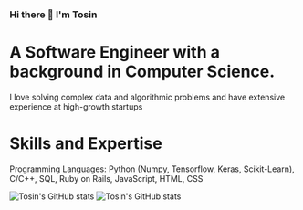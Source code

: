 ### Hi there 👋 I'm Tosin 

# A Software Engineer with a background in Computer Science. 
I love solving complex data and algorithmic problems and have extensive experience at high-growth startups


# Skills and Expertise

Programming Languages: Python (Numpy, Tensorflow, Keras, Scikit-Learn), C/C++, SQL, Ruby on Rails, JavaScript, HTML, CSS

![Tosin's GitHub stats](https://github-readme-stats.vercel.app/api?username=atere21&hide=contribs,prs)
![Tosin's GitHub stats](https://github-readme-stats.vercel.app/api?username=atere21&show_icons=true&theme=radical)
